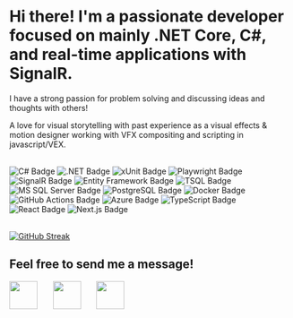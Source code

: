 <div>
  <h1>Hi there! I'm a passionate developer focused on mainly .NET Core, C#, and real-time applications with SignalR.</h1>
  <p>I have a strong passion for problem solving and discussing ideas and thoughts with others! </p>
  <p>A love for visual storytelling with past experience as a visual effects & motion designer working with VFX compositing and scripting in javascript/VEX.</p>
  <br>
</div>

<a href="https://docs.microsoft.com/en-us/dotnet/csharp/" style="text-decoration: none;">
    <img src="https://img.shields.io/badge/-C%23-239120?style=flat-square&logo=c-sharp&logoColor=white" alt="C# Badge">
</a>

<a href="https://docs.microsoft.com/en-us/dotnet/" style="text-decoration: none;">
    <img src="https://img.shields.io/badge/-.NET-512BD4?style=flat-square&logo=dotnet&logoColor=white" alt=".NET Badge">
</a>

<a href="https://xunit.net/docs/getting-started" style="text-decoration: none;">
    <img src="https://img.shields.io/badge/-xUnit-5B2D90?style=flat-square&logo=xunit&logoColor=white" alt="xUnit Badge">
</a>

<a href="https://playwright.dev/docs/intro" style="text-decoration: none;">
    <img src="https://img.shields.io/badge/-Playwright-00BFFF?style=flat-square&logo=playwright&logoColor=white" alt="Playwright Badge">
</a>

<a href="https://dotnet.microsoft.com/apps/aspnet/signalr" style="text-decoration: none;">
    <img src="https://img.shields.io/badge/-SignalR-AC1400?style=flat-square&logo=signalr&logoColor=white" alt="SignalR Badge">
</a>

<a href="https://docs.microsoft.com/en-us/ef/" style="text-decoration: none;">
    <img src="https://img.shields.io/badge/-Entity%20Framework-512BD4?style=flat-square&logo=entity-framework&logoColor=white" alt="Entity Framework Badge">
</a>

<a href="https://docs.microsoft.com/en-us/sql/t-sql/" style="text-decoration: none;">
    <img src="https://img.shields.io/badge/-TSQL-2F855A?style=flat-square&logo=microsoft-sql-server&logoColor=white" alt="TSQL Badge">
</a>

<a href="https://docs.microsoft.com/en-us/sql/" style="text-decoration: none;">
    <img src="https://img.shields.io/badge/-MS%20SQL%20Server-CC2927?style=flat-square&logo=microsoft-sql-server&logoColor=white" alt="MS SQL Server Badge">
</a>

<a href="https://www.postgresql.org/docs/" style="text-decoration: none;">
    <img src="https://img.shields.io/badge/-PostgreSQL-336791?style=flat-square&logo=postgresql&logoColor=white" alt="PostgreSQL Badge">
</a>

<a href="https://www.docker.com/get-started" style="text-decoration: none;">
    <img src="https://img.shields.io/badge/-Docker-2496ED?style=flat-square&logo=docker&logoColor=white" alt="Docker Badge">
</a>

<a href="https://docs.github.com/en/actions" style="text-decoration: none;">
    <img src="https://img.shields.io/badge/-GitHub%20Actions-2088FF?style=flat-square&logo=github-actions&logoColor=white" alt="GitHub Actions Badge">
</a>

<a href="https://azure.microsoft.com/en-us/" style="text-decoration: none;">
    <img src="https://img.shields.io/badge/-Azure-0089D6?style=flat-square&logo=microsoft-azure&logoColor=white" alt="Azure Badge">
</a>

<a href="https://www.typescriptlang.org/docs/" style="text-decoration: none;">
    <img src="https://img.shields.io/badge/-TypeScript-007ACC?style=flat-square&logo=typescript&logoColor=white" alt="TypeScript Badge">
</a>

<a href="https://reactjs.org/docs/getting-started.html" style="text-decoration: none;">
    <img src="https://img.shields.io/badge/-React-61DAFB?style=flat-square&logo=react&logoColor=black" alt="React Badge">
</a>

<a href="https://nextjs.org/docs" style="text-decoration: none;">
    <img src="https://img.shields.io/badge/-Next.js-4B5563?style=flat-square&logo=next.js&logoColor=white" alt="Next.js Badge">
</a>

<br>
<br>

[![GitHub Streak](http://github-readme-streak-stats.herokuapp.com?user=william00771&theme=dark&date_format=j%20M%5B%20Y%5D)](https://git.io/streak-stats)

<h2>Feel free to send me a message!</h2>

<a href="https://www.linkedin.com/in/william-f-lindberg/"><img src="https://upload.wikimedia.org/wikipedia/commons/c/ca/LinkedIn_logo_initials.png" width="50px"/></a>&nbsp;&nbsp;&nbsp;&nbsp;&nbsp;&nbsp;
<a href="mailto:william.f.lindberg@hotmail.com"><img src="https://upload.wikimedia.org/wikipedia/commons/9/90/Outlook.com_icon_%282012-2019%29.svg" width="50px"/></a>&nbsp;&nbsp;&nbsp;&nbsp;&nbsp;&nbsp;
<a href="https://www.instagram.com/williamflindberg/"><img src="https://upload.wikimedia.org/wikipedia/commons/a/a5/Instagram_icon.png" width="50px"/></a>
